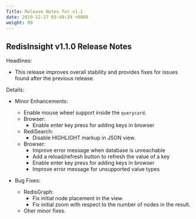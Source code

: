 ```yaml
---
Title: Release Notes for v1.1
date: 2019-12-27 03:49:29 +0000
weight: 99
---
```


## RedisInsight v1.1.0 Release Notes

Headlines:
- This release improves overall stability and provides fixes for issues found after the previous release.

Details:
- Minor Enhancements:
    - Enable mouse wheel support inside the `querycard`.
    - Browser:
        - Enable enter key press for adding keys in browser
    - RediSearch:
        - Disable HIGHLIGHT markup in JSON view.
    - Browser:
        - Improve error message when database is unreachable
        - Add a reload/refresh button to refresh the value of a key
        - Enable enter key press for adding keys in browser
        - Improve error message for unsupported value types

- Bug Fixes:
    - RedisGraph:
        - Fix initial node placement in the view.
        - Fix initial zoom with respect to the number of nodes in the result.
    - Oher minor fixes.
